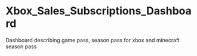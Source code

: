 # Xbox_Sales_Subscriptions_Dashboard
Dashboard describing game pass, season pass for xbox and minecraft season pass

